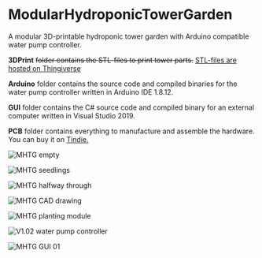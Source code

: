 # ModularHydroponicTowerGarden
A modular 3D-printable hydroponic tower garden with Arduino compatible water pump controller.

**3DPrint** ~~folder contains the STL-files to print tower parts.~~ [STL-files are hosted on Thingiverse](https://www.thingiverse.com/thing:3405964)

**Arduino** folder contains the source code and compiled binaries for the water pump controller written in Arduino IDE 1.8.12.

**GUI** folder contains the C# source code and compiled binary for an external computer written in Visual Studio 2019.

**PCB** folder contains everything to manufacture and assemble the hardware. You can buy it on [Tindie.](https://www.tindie.com/products/quantumframe/hydroponic-water-pump-controller-v10x/)

![MHTG empty](https://thingiverse-production-new.s3.amazonaws.com/assets/93/72/7a/2c/28/IMG_20190417_153821_02.jpg)

![MHTG seedlings](https://thingiverse-production-new.s3.amazonaws.com/assets/ca/d1/2b/71/79/IMG_20190503_190128_02.jpg)

![MHTG halfway through](https://thingiverse-production-new.s3.amazonaws.com/assets/ac/ff/6e/5a/bc/IMG_20190516_110757.jpg)

![MHTG CAD drawing](https://thingiverse-production-new.s3.amazonaws.com/assets/13/7a/7d/81/b4/MHTG_V113_03.png)

![MHTG planting module](https://thingiverse-production-new.s3.amazonaws.com/assets/95/2c/2f/54/be/IMG_20190401_095039_02.jpg)

![V1.02 water pump controller](https://cdn.thingiverse.com/assets/e1/6c/c4/92/b1/IMG_20200112_160445_02.jpg)

![MHTG GUI 01](https://cdn.thingiverse.com/assets/28/b2/d1/ac/16/MHTG_GUI_01.png)
